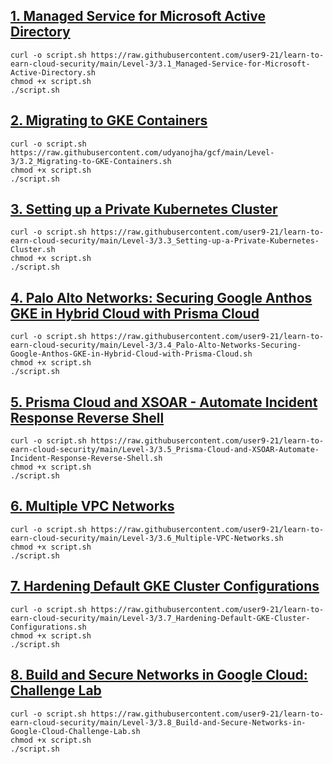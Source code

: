 
## [1. Managed Service for Microsoft Active Directory](https://github.com/user9-21/learn-to-earn-cloud-security/blob/main/Level-3/3.1_Managed-Service-for-Microsoft-Active-Directory.sh) 
```
curl -o script.sh https://raw.githubusercontent.com/user9-21/learn-to-earn-cloud-security/main/Level-3/3.1_Managed-Service-for-Microsoft-Active-Directory.sh
chmod +x script.sh
./script.sh

```
<!-- <div align="center"><a href="https://github.com/user9-21/learn-to-earn-cloud-security/blob/main/Level-3/3.1_Managed-Service-for-Microsoft-Active-Directory.sh"> Raw Script </a> </div><hr color="blue" noshade ><br><hr>-->

## [2. Migrating to GKE Containers](https://github.com/user9-21/learn-to-earn-cloud-security/blob/main/Level-3/3.2_Migrating-to-GKE-Containers.sh) 
```
curl -o script.sh https://raw.githubusercontent.com/udyanojha/gcf/main/Level-3/3.2_Migrating-to-GKE-Containers.sh
chmod +x script.sh
./script.sh

```
<!-- <div align="center"><a href="https://github.com/user9-21/learn-to-earn-cloud-security/blob/main/Level-3/3.2_Migrating-to-GKE-Containers.sh"> Raw Script </a> </div><hr><br><hr>-->


## [3. Setting up a Private Kubernetes Cluster](https://github.com/user9-21/learn-to-earn-cloud-security/blob/main/Level-3/3.3_Setting-up-a-Private-Kubernetes-Cluster.sh) 
```
curl -o script.sh https://raw.githubusercontent.com/user9-21/learn-to-earn-cloud-security/main/Level-3/3.3_Setting-up-a-Private-Kubernetes-Cluster.sh
chmod +x script.sh
./script.sh

```



## [4. Palo Alto Networks: Securing Google Anthos GKE in Hybrid Cloud with Prisma Cloud](https://github.com/user9-21/learn-to-earn-cloud-security/blob/main/Level-3/3.4_Palo-Alto-Networks-Securing-Google-Anthos-GKE-in-Hybrid-Cloud-with-Prisma-Cloud.sh) 
```
curl -o script.sh https://raw.githubusercontent.com/user9-21/learn-to-earn-cloud-security/main/Level-3/3.4_Palo-Alto-Networks-Securing-Google-Anthos-GKE-in-Hybrid-Cloud-with-Prisma-Cloud.sh
chmod +x script.sh
./script.sh

```


## [5. Prisma Cloud and XSOAR - Automate Incident Response Reverse Shell](https://github.com/user9-21/learn-to-earn-cloud-security/blob/main/Level-3/3.5_Prisma-Cloud-and-XSOAR-Automate-Incident-Response-Reverse-Shell.sh) 
```
curl -o script.sh https://raw.githubusercontent.com/user9-21/learn-to-earn-cloud-security/main/Level-3/3.5_Prisma-Cloud-and-XSOAR-Automate-Incident-Response-Reverse-Shell.sh
chmod +x script.sh
./script.sh

```


## [6. Multiple VPC Networks](https://github.com/user9-21/learn-to-earn-cloud-security/blob/main/Level-3/3.6_Multiple-VPC-Networks.sh) 
```
curl -o script.sh https://raw.githubusercontent.com/user9-21/learn-to-earn-cloud-security/main/Level-3/3.6_Multiple-VPC-Networks.sh
chmod +x script.sh
./script.sh

```


## [7. Hardening Default GKE Cluster Configurations](https://github.com/user9-21/learn-to-earn-cloud-security/blob/main/Level-3/3.7_Hardening-Default-GKE-Cluster-Configurations.sh) 
```
curl -o script.sh https://raw.githubusercontent.com/user9-21/learn-to-earn-cloud-security/main/Level-3/3.7_Hardening-Default-GKE-Cluster-Configurations.sh
chmod +x script.sh
./script.sh

```


## [8. Build and Secure Networks in Google Cloud: Challenge Lab](https://github.com/user9-21/learn-to-earn-cloud-security/blob/main/Level-3/3.8_Build-and-Secure-Networks-in-Google-Cloud-Challenge-Lab.sh) 
```
curl -o script.sh https://raw.githubusercontent.com/user9-21/learn-to-earn-cloud-security/main/Level-3/3.8_Build-and-Secure-Networks-in-Google-Cloud-Challenge-Lab.sh
chmod +x script.sh
./script.sh

```
